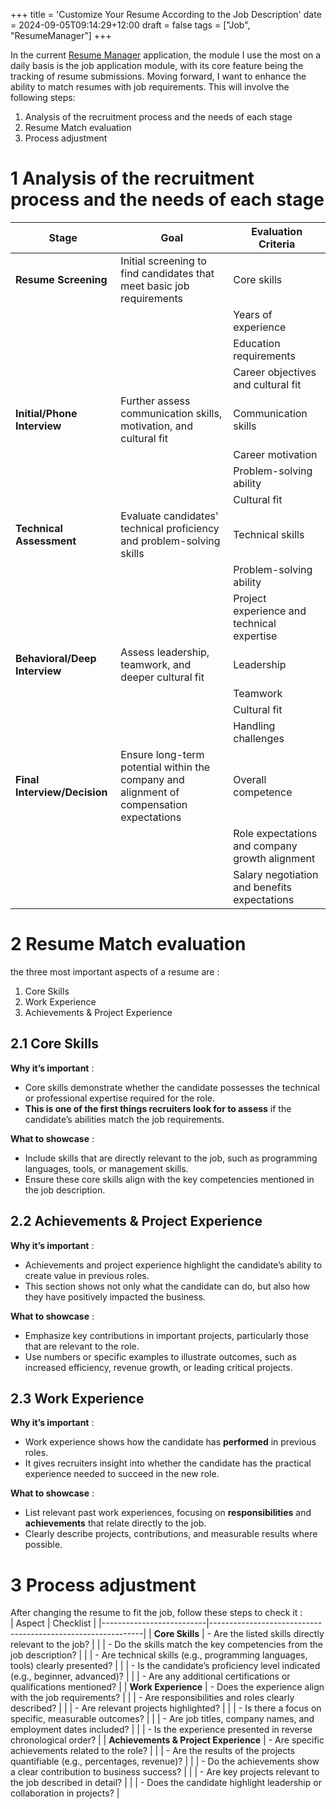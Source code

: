 +++
title = 'Customize Your Resume According to the Job Description'
date = 2024-09-05T09:14:29+12:00
draft = false
tags = ["Job", "ResumeManager"]
+++

In the current [Resume Manager](https://resumemanager.pages.dev/) application, the module I use the most on a daily basis is the job application module, with its core feature being the tracking of resume submissions. Moving forward, I want to enhance the ability to match resumes with job requirements. This will involve the following steps: 
1. Analysis of the recruitment process and the needs of each stage  
2. Resume Match evaluation 
4. Process adjustment  

# 1 Analysis of the recruitment process and the needs of each stage
| Stage                     | Goal                                                      | Evaluation Criteria                                      |
|----------------------------|-----------------------------------------------------------|---------------------------------------------------------|
| **Resume Screening**        | Initial screening to find candidates that meet basic job requirements | Core skills                                             |
|                            |                                                           | Years of experience                                     |
|                            |                                                           | Education requirements                                  |
|                            |                                                           | Career objectives and cultural fit                      |
| **Initial/Phone Interview** | Further assess communication skills, motivation, and cultural fit | Communication skills                                    |
|                            |                                                           | Career motivation                                       |
|                            |                                                           | Problem-solving ability                                 |
|                            |                                                           | Cultural fit                                            |
| **Technical Assessment**    | Evaluate candidates' technical proficiency and problem-solving skills | Technical skills                                        |
|                            |                                                           | Problem-solving ability                                 |
|                            |                                                           | Project experience and technical expertise              |
| **Behavioral/Deep Interview**| Assess leadership, teamwork, and deeper cultural fit      | Leadership                                              |
|                            |                                                           | Teamwork                                                |
|                            |                                                           | Cultural fit                                            |
|                            |                                                           | Handling challenges                                     |
| **Final Interview/Decision**| Ensure long-term potential within the company and alignment of compensation expectations | Overall competence                                      |
|                            |                                                           | Role expectations and company growth alignment          |
|                            |                                                           | Salary negotiation and benefits expectations            |

# 2 Resume Match evaluation  
the three most important aspects of a resume are :  
1. Core Skills
2. Work Experience
3. Achievements & Project Experience  

## 2.1 Core Skills
**Why it’s important** :  
* Core skills demonstrate whether the candidate possesses the technical or professional expertise required for the role. 
* **This is one of the first things recruiters look for to assess** if the candidate’s abilities match the job requirements.  
  
**What to showcase** :  
* Include skills that are directly relevant to the job, such as programming languages, tools, or management skills. 
* Ensure these core skills align with the key competencies mentioned in the job description.  

## 2.2 Achievements & Project Experience  
**Why it’s important** :  
* Achievements and project experience highlight the candidate’s ability to create value in previous roles.  
* This section shows not only what the candidate can do, but also how they have positively impacted the business.   
  
**What to showcase** :  
* Emphasize key contributions in important projects, particularly those that are relevant to the role.  
* Use numbers or specific examples to illustrate outcomes, such as increased efficiency, revenue growth, or leading critical projects.



## 2.3 Work Experience
**Why it’s important** :   
* Work experience shows how the candidate has **performed** in previous roles. 
* It gives recruiters insight into whether the candidate has the practical experience needed to succeed in the new role.  
  
**What to showcase** :   
* List relevant past work experiences, focusing on **responsibilities** and **achievements** that relate directly to the job. 
* Clearly describe projects, contributions, and measurable results where possible.


# 3 Process adjustment   
After changing the resume to fit the job, follow these steps to check it :  
| Aspect                   | Checklist                                                   |
|--------------------------|-------------------------------------------------------------|
| **Core Skills**           | - Are the listed skills directly relevant to the job?       |
|                          | - Do the skills match the key competencies from the job description? |
|                          | - Are technical skills (e.g., programming languages, tools) clearly presented? |
|                          | - Is the candidate’s proficiency level indicated (e.g., beginner, advanced)? |
|                          | - Are any additional certifications or qualifications mentioned? |
| **Work Experience**       | - Does the experience align with the job requirements?      |
|                          | - Are responsibilities and roles clearly described?         |
|                          | - Are relevant projects highlighted?                        |
|                          | - Is there a focus on specific, measurable outcomes?         |
|                          | - Are job titles, company names, and employment dates included? |
|                          | - Is the experience presented in reverse chronological order? |
| **Achievements & Project Experience** | - Are specific achievements related to the role?             |
|                          | - Are the results of the projects quantifiable (e.g., percentages, revenue)? |
|                          | - Do the achievements show a clear contribution to business success? |
|                          | - Are key projects relevant to the job described in detail?  |
|                          | - Does the candidate highlight leadership or collaboration in projects? |
